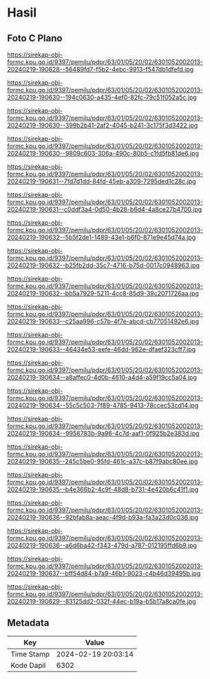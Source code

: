 # Hasil

## Foto C Plano

https://sirekap-obj-formc.kpu.go.id/9397/pemilu/pdpr/63/01/05/20/02/6301052002013-20240219-190628--56489fd7-f5b2-4ebc-9913-f547db1dfefd.jpg

https://sirekap-obj-formc.kpu.go.id/9397/pemilu/pdpr/63/01/05/20/02/6301052002013-20240219-190630--194c0630-a435-4ef0-82fc-79c51f052a5c.jpg

https://sirekap-obj-formc.kpu.go.id/9397/pemilu/pdpr/63/01/05/20/02/6301052002013-20240219-190630--399b2b41-2af2-4045-b241-3c175f3d3422.jpg

https://sirekap-obj-formc.kpu.go.id/9397/pemilu/pdpr/63/01/05/20/02/6301052002013-20240219-190630--9809c603-306a-490c-80b5-c1fd5fb81de6.jpg

https://sirekap-obj-formc.kpu.go.id/9397/pemilu/pdpr/63/01/05/20/02/6301052002013-20240219-190631--7fd7d1dd-84fd-45eb-a309-7295ded1c28c.jpg

https://sirekap-obj-formc.kpu.go.id/9397/pemilu/pdpr/63/01/05/20/02/6301052002013-20240219-190631--c0ddf3a4-0d50-4b28-b6d4-4a8ce27b4700.jpg

https://sirekap-obj-formc.kpu.go.id/9397/pemilu/pdpr/63/01/05/20/02/6301052002013-20240219-190632--5b5f2de1-1489-43e1-b6f0-871e9e45d74a.jpg

https://sirekap-obj-formc.kpu.go.id/9397/pemilu/pdpr/63/01/05/20/02/6301052002013-20240219-190632--b25fb2dd-35c7-4716-b75d-0017c0948963.jpg

https://sirekap-obj-formc.kpu.go.id/9397/pemilu/pdpr/63/01/05/20/02/6301052002013-20240219-190632--bb5a7929-5211-4cc8-85d9-39c2071726aa.jpg

https://sirekap-obj-formc.kpu.go.id/9397/pemilu/pdpr/63/01/05/20/02/6301052002013-20240219-190633--c25aa996-c57b-4f7e-abcd-cb77051492e6.jpg

https://sirekap-obj-formc.kpu.go.id/9397/pemilu/pdpr/63/01/05/20/02/6301052002013-20240219-190633--46434e53-eefe-46dd-962e-dfaef323cff7.jpg

https://sirekap-obj-formc.kpu.go.id/9397/pemilu/pdpr/63/01/05/20/02/6301052002013-20240219-190634--a8affec0-4d0b-4610-a4d4-a59f19cc5a04.jpg

https://sirekap-obj-formc.kpu.go.id/9397/pemilu/pdpr/63/01/05/20/02/6301052002013-20240219-190634--55c5c503-7f89-4785-9413-78ccec53cd14.jpg

https://sirekap-obj-formc.kpu.go.id/9397/pemilu/pdpr/63/01/05/20/02/6301052002013-20240219-190634--9956783b-9a96-4c7d-aaf1-0f925b2e383d.jpg

https://sirekap-obj-formc.kpu.go.id/9397/pemilu/pdpr/63/01/05/20/02/6301052002013-20240219-190635--245c5be0-95fd-461c-a37c-b87f9abc80ee.jpg

https://sirekap-obj-formc.kpu.go.id/9397/pemilu/pdpr/63/01/05/20/02/6301052002013-20240219-190635--b4e366b2-4c9f-48d8-b731-4e420b6c41f1.jpg

https://sirekap-obj-formc.kpu.go.id/9397/pemilu/pdpr/63/01/05/20/02/6301052002013-20240219-190636--92bfab8a-aeac-4f9d-b93a-fa3a23d0c036.jpg

https://sirekap-obj-formc.kpu.go.id/9397/pemilu/pdpr/63/01/05/20/02/6301052002013-20240219-190636--a6d6ba42-f343-479d-a787-012195ffd6b9.jpg

https://sirekap-obj-formc.kpu.go.id/9397/pemilu/pdpr/63/01/05/20/02/6301052002013-20240219-190637--bff54d84-b7a9-46b1-9023-c4b46d39495b.jpg

https://sirekap-obj-formc.kpu.go.id/9397/pemilu/pdpr/63/01/05/20/02/6301052002013-20240219-190629--83125dd2-032f-44ec-b19a-b5b17a8ca0fe.jpg


## Metadata

| Key        | Value               |
| ---------- | ------------------- |
| Time Stamp | 2024-02-19 20:03:14 |
| Kode Dapil | 6302                |



